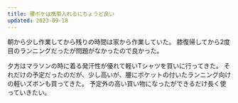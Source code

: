 ```yaml
---
title: 腰ポケは携帯入れるにちょうど良い
updated: 2023-09-18
---
```


朝から少し作業してから残りの時間は家から作業していた。
膝復帰してから2度目のランニングだったが問題がなかったので良かった。

夕方はマラソンの時に着る発汗性が優れて軽いTシャツを買いに行ってきた。
それだけの予定だったのだが、少し高いが、腰にポケットの付いたランニング向けの軽いズボンも買ってきた。
予定外の高い買い物になったができるだけ長く使っていきたい。
